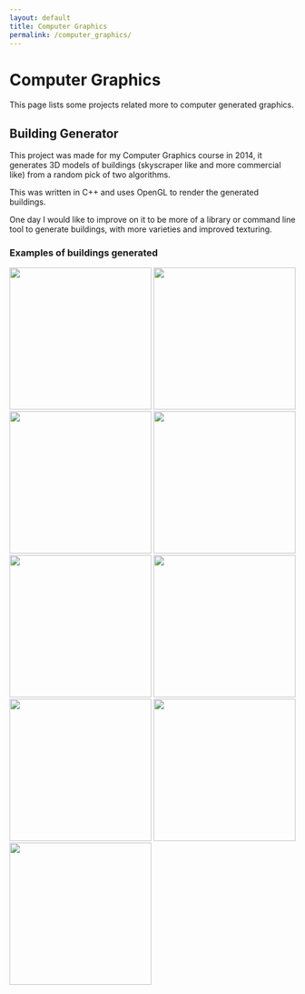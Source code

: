 ```yaml
---
layout: default
title: Computer Graphics
permalink: /computer_graphics/
---
```


# Computer Graphics

This page lists some projects related more to computer generated graphics.

## Building Generator

This project was made for my Computer Graphics course in 2014, it generates 3D models of buildings (skyscraper like and more commercial like) from a random pick of two algorithms.

This was written in C++ and uses OpenGL to render the generated buildings. 

One day I would like to improve on it to be more of a library or command line tool to generate buildings, with more varieties and improved texturing.

### Examples of buildings generated
<a href="../../assets/images/computer_graphics/building_generator/1.png" data-lightbox="screenshots"><img src="../../assets/images/computer_graphics/building_generator/1.png" height="250"/></a>
<a href="../../assets/images/computer_graphics/building_generator/2.png" data-lightbox="screenshots"><img src="../../assets/images/computer_graphics/building_generator/2.png" height="250"/></a>
<a href="../../assets/images/computer_graphics/building_generator/3.png" data-lightbox="screenshots"><img src="../../assets/images/computer_graphics/building_generator/3.png" height="250"/></a>
<a href="../../assets/images/computer_graphics/building_generator/4.png" data-lightbox="screenshots"><img src="../../assets/images/computer_graphics/building_generator/4.png" height="250"/></a>
<a href="../../assets/images/computer_graphics/building_generator/5.png" data-lightbox="screenshots"><img src="../../assets/images/computer_graphics/building_generator/5.png" height="250"/></a>
<a href="../../assets/images/computer_graphics/building_generator/5.png" data-lightbox="screenshots"><img src="../../assets/images/computer_graphics/building_generator/5.png" height="250"/></a>
<a href="../../assets/images/computer_graphics/building_generator/7.png" data-lightbox="screenshots"><img src="../../assets/images/computer_graphics/building_generator/7.png" height="250"/></a>
<a href="../../assets/images/computer_graphics/building_generator/8.png" data-lightbox="screenshots"><img src="../../assets/images/computer_graphics/building_generator/8.png" height="250"/></a>
<a href="../../assets/images/computer_graphics/building_generator/9.png" data-lightbox="screenshots"><img src="../../assets/images/computer_graphics/building_generator/9.png" height="250"/></a>